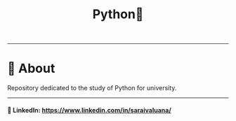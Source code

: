<h1 align="center">Python🐍 </h1>
<br />

---

# :monocle_face: About
Repository dedicated to the study of Python for university.
<br />

---

#### :link: LinkedIn: https://www.linkedin.com/in/saraivaluana/
